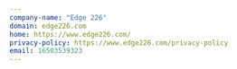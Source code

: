 ```yaml
---
company-name: "Edge 226"
domain: edge226.com
home: https://www.edge226.com/
privacy-policy: https://www.edge226.com/privacy-policy
email: 16503539323
---
```




